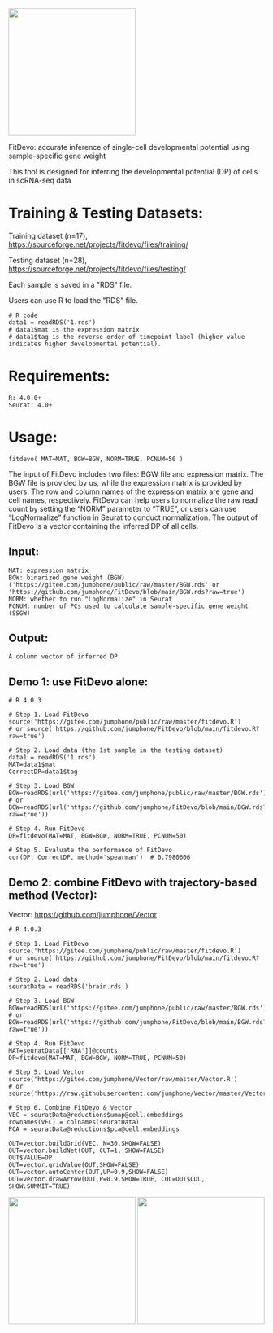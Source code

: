 <img src="https://gitee.com/jumphone/public/raw/master/fitdevo_logo.png" width="250">

FitDevo: accurate inference of single-cell developmental potential using sample-specific gene weight

This tool is designed for inferring the developmental potential (DP) of cells in scRNA-seq data


# Training & Testing Datasets:

Training dataset (n=17), https://sourceforge.net/projects/fitdevo/files/training/

Testing dataset (n=28), https://sourceforge.net/projects/fitdevo/files/testing/

Each sample is saved in a "RDS" file. 

Users can use R to load the "RDS" file.
    
    # R code
    data1 = readRDS('1.rds')
    # data1$mat is the expression matrix
    # data1$tag is the reverse order of timepoint label (higher value indicates higher developmental potential).
    

# Requirements:

    R: 4.0.0+
    Seurat: 4.0+
    
    
# Usage:

    fitdevo( MAT=MAT, BGW=BGW, NORM=TRUE, PCNUM=50 )
    
The input of FitDevo includes two files: BGW file and expression matrix. The BGW file is provided by us, while the expression matrix is provided by users. The row and column names of the expression matrix are gene and cell names, respectively. FitDevo can help users to normalize the raw read count by setting the “NORM” parameter to “TRUE”, or users can use “LogNormalize” function in Seurat to conduct normalization. The output of FitDevo is a vector containing the inferred DP of all cells.

## Input:

    MAT: expression matrix
    BGW: binarized gene weight (BGW) ('https://gitee.com/jumphone/public/raw/master/BGW.rds' or 'https://github.com/jumphone/FitDevo/blob/main/BGW.rds?raw=true')
    NORM: whether to run "LogNormalize" in Seurat
    PCNUM: number of PCs used to calculate sample-specific gene weight (SSGW)

## Output:

    A column vector of inferred DP

## Demo 1: use FitDevo alone:

    # R 4.0.3 
    
    # Step 1. Load FitDevo 
    source('https://gitee.com/jumphone/public/raw/master/fitdevo.R') 
    # or source('https://github.com/jumphone/FitDevo/blob/main/fitdevo.R?raw=true')
    
    # Step 2. Load data (the 1st sample in the testing dataset)
    data1 = readRDS('1.rds')
    MAT=data1$mat
    CorrectDP=data1$tag
    
    # Step 3. Load BGW
    BGW=readRDS(url('https://gitee.com/jumphone/public/raw/master/BGW.rds')) 
    # or BGW=readRDS(url('https://github.com/jumphone/FitDevo/blob/main/BGW.rds?raw=true'))
    
    # Step 4. Run FitDevo
    DP=fitdevo(MAT=MAT, BGW=BGW, NORM=TRUE, PCNUM=50)
    
    # Step 5. Evaluate the performance of FitDevo
    cor(DP, CorrectDP, method='spearman')  # 0.7980606




## Demo 2: combine FitDevo with trajectory-based method (Vector):

Vector: https://github.com/jumphone/Vector

    # R 4.0.3 
    
    # Step 1. Load FitDevo 
    source('https://gitee.com/jumphone/public/raw/master/fitdevo.R') 
    # or source('https://github.com/jumphone/FitDevo/blob/main/fitdevo.R?raw=true')
    
    # Step 2. Load data
    seuratData = readRDS('brain.rds')
    
    # Step 3. Load BGW
    BGW=readRDS(url('https://gitee.com/jumphone/public/raw/master/BGW.rds')) 
    # or BGW=readRDS(url('https://github.com/jumphone/FitDevo/blob/main/BGW.rds?raw=true'))
    
    # Step 4. Run FitDevo
    MAT=seuratData[['RNA']]@counts
    DP=fitdevo(MAT=MAT, BGW=BGW, NORM=TRUE, PCNUM=50)
    
    # Step 5. Load Vector
    source('https://gitee.com/jumphone/Vector/raw/master/Vector.R')
    # or source('https://raw.githubusercontent.com/jumphone/Vector/master/Vector.R') 
    
    # Step 6. Combine FitDevo & Vector
    VEC = seuratData@reductions$umap@cell.embeddings
    rownames(VEC) = colnames(seuratData)
    PCA = seuratData@reductions$pca@cell.embeddings
    
    OUT=vector.buildGrid(VEC, N=30,SHOW=FALSE)
    OUT=vector.buildNet(OUT, CUT=1, SHOW=FALSE)
    OUT$VALUE=DP
    OUT=vector.gridValue(OUT,SHOW=FALSE)
    OUT=vector.autoCenter(OUT,UP=0.9,SHOW=FALSE)
    OUT=vector.drawArrow(OUT,P=0.9,SHOW=TRUE, COL=OUT$COL, SHOW.SUMMIT=TRUE)

    
<img src="https://gitee.com/jumphone/public/raw/master/fitdevo_vector_tra.jpg" width="250">    
<img src="https://gitee.com/jumphone/public/raw/master/fitdevo_type.jpg" width="250">    
    
    
